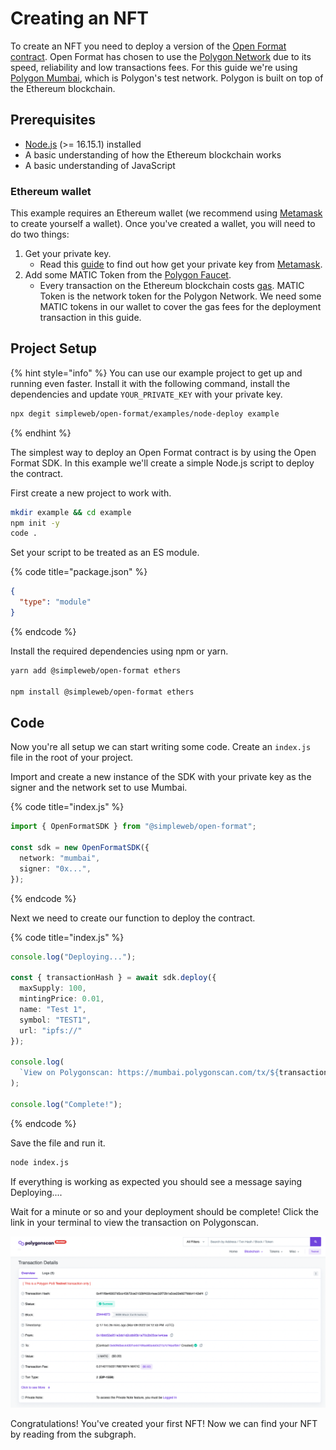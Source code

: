# Creating an NFT

To create an NFT you need to deploy a version of the [Open Format contract](https://github.com/simpleweb/open-format-contracts/blob/main/contracts/OpenFormat.sol). Open Format has chosen to use the [Polygon Network](https://polygon.technology/) due to its speed, reliability and low transactions fees. For this guide we're using [Polygon Mumbai](https://mumbai.polygonscan.com/), which is Polygon's test network. Polygon is built on top of the Ethereum blockchain.

## Prerequisites

* [Node.js](https://nodejs.org/en/) (>= 16.15.1) installed
* A basic understanding of how the Ethereum blockchain works
* A basic understanding of JavaScript

### Ethereum wallet

This example requires an Ethereum wallet (we recommend using [Metamask](https://metamask.io/) to create yourself a wallet). Once you've created a wallet, you will need to do two things:

1. Get your private key.
   * Read this [guide](https://metamask.zendesk.com/hc/en-us/articles/360015289632-How-to-Export-an-Account-Private-Key) to find out how get your private key from [Metamask](https://metamask.io/).
2. Add some MATIC Token from the [Polygon Faucet](https://faucet.polygon.technology/).
   * Every transaction on the Ethereum blockchain costs [gas](https://www.youtube.com/watch?v=hQ78FVSv-vs). MATIC Token is the network token for the Polygon Network. We need some MATIC tokens in our wallet to cover the gas fees for the deployment transaction in this guide.

## Project Setup

{% hint style="info" %}
You can use our example project to get up and running even faster. Install it with the following command, install the dependencies and update `YOUR_PRIVATE_KEY` with your private key.

```bash
npx degit simpleweb/open-format/examples/node-deploy example
```
{% endhint %}

The simplest way to deploy an Open Format contract is by using the Open Format SDK. In this example we'll create a simple Node.js script to deploy the contract.

First create a new project to work with.

```bash
mkdir example && cd example
npm init -y
code .
```

Set your script to be treated as an ES module.

{% code title="package.json" %}
```json
{
  "type": "module"
}
```
{% endcode %}

Install the required dependencies using npm or yarn.

```bash
yarn add @simpleweb/open-format ethers

npm install @simpleweb/open-format ethers
```

## Code

Now you're all setup we can start writing some code. Create an `index.js` file in the root of your project.

Import and create a new instance of the SDK with your private key as the signer and the network set to use Mumbai.

{% code title="index.js" %}
```typescript
import { OpenFormatSDK } from "@simpleweb/open-format";

const sdk = new OpenFormatSDK({
  network: "mumbai",
  signer: "0x...",
});
```
{% endcode %}

Next we need to create our function to deploy the contract.

{% code title="index.js" %}
```typescript
console.log("Deploying...");

const { transactionHash } = await sdk.deploy({
  maxSupply: 100,
  mintingPrice: 0.01,
  name: "Test 1",
  symbol: "TEST1",
  url: "ipfs://"
});

console.log(
  `View on Polygonscan: https://mumbai.polygonscan.com/tx/${transactionHash}`
);

console.log("Complete!");
```
{% endcode %}

Save the file and run it.

```bash
node index.js
```

If everything is working as expected you should see a message saying Deploying....

Wait for a minute or so and your deployment should be complete! Click the link in your terminal to view the transaction on Polygonscan.


![](../../polygonscan-transaction.png)

Congratulations! You've created your first NFT! Now we can find your NFT by reading from the subgraph.
